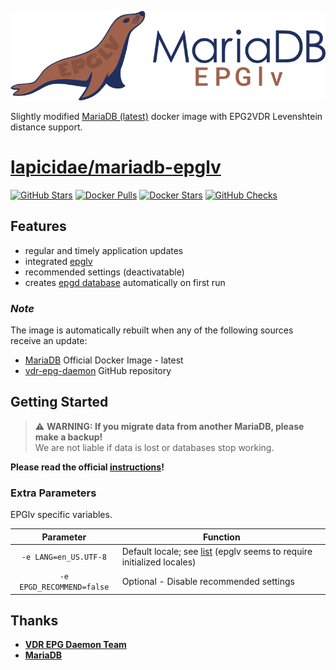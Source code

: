 [![epglv](epglv-logo.svg)](https://github.com/lapicidae/mariadb-epglv)

Slightly modified [MariaDB (latest)](https://hub.docker.com/_/mariadb?tab=tags) docker image with EPG2VDR Levenshtein distance support.


# [lapicidae/mariadb-epglv](https://github.com/lapicidae/mariadb-epglv)

[![GitHub Stars](https://img.shields.io/github/stars/lapicidae/mariadb-epglv.svg?color=3c0e7b&labelColor=555555&logoColor=ffffff&style=for-the-badge&logo=github)](https://github.com/lapicidae/mariadb-epglv)
[![Docker Pulls](https://img.shields.io/docker/pulls/lapicidae/mariadb-epglv.svg?color=3c0e7b&labelColor=555555&logoColor=ffffff&style=for-the-badge&label=pulls&logo=docker)](https://hub.docker.com/r/lapicidae/mariadb-epglv)
[![Docker Stars](https://img.shields.io/docker/stars/lapicidae/mariadb-epglv.svg?color=3c0e7b&labelColor=555555&logoColor=ffffff&style=for-the-badge&label=stars&logo=docker)](https://hub.docker.com/r/lapicidae/mariadb-epglv)
[![GitHub Checks](https://img.shields.io/github/checks-status/lapicidae/mariadb-epglv/master?label=build%20check&labelColor=555555&logoColor=ffffff&style=for-the-badge&logo=jenkins)](https://github.com/lapicidae/mariadb-epglv/commits)


## Features

* regular and timely application updates
* integrated [epglv](https://projects.vdr-developer.org/git/vdr-epg-daemon.git/tree/epglv)
* recommended settings (deactivatable)
* creates [epgd database](root/docker-entrypoint-initdb.d/mysql-first-time.sql) automatically on first run

### *Note*
The image is automatically rebuilt when any of the following sources receive an update:

* [MariaDB](https://hub.docker.com/_/mariadb?tab=tags) Official Docker Image - latest
* [vdr-epg-daemon](https://projects.vdr-developer.org/git/vdr-epg-daemon.git) GitHub repository


## Getting Started
> :warning: **WARNING: If you migrate data from another MariaDB, please make a backup!**  
> We are not liable if data is lost or databases stop working.

**Please read the official [instructions](https://hub.docker.com/_/mariadb)!**


### Extra Parameters

EPGlv specific variables.

| Parameter | Function |
| :----: | --- |
| `-e LANG=en_US.UTF-8` | Default locale; see [list](https://sourceware.org/git/?p=glibc.git;a=blob_plain;f=localedata/SUPPORTED;hb=HEAD) (epglv seems to require initialized locales) |
| `-e EPGD_RECOMMEND=false` | Optional - Disable recommended settings |


## Thanks

* **[VDR EPG Daemon Team](https://projects.vdr-developer.org/projects/vdr-epg-daemon)**
* **[MariaDB](https://mariadb.com/)**
